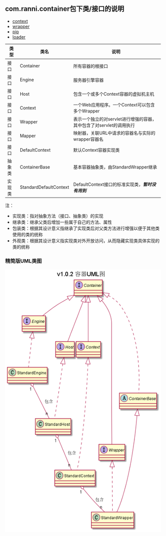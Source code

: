 ## com.ranni.container包下类/接口的说明

+ [context](./context/README.md)
+ [wrapper](./wrapper/README.md)
+ [pip](./pip/README.md)
+ [loader](./loader/README.md)

|类型|类名|说明|
|---|---|---|
|接口|Container|所有容器的根接口|
|接口|Engine|服务器引擎容器|
|接口|Host|包含一个或多个Context容器的虚拟机主机|
|接口|Context|一个Web应用程序。一个Context可以包含多个Wrapper|
|接口|Wrapper|表示一个独立的对servlet进行增强的容器，其中包含了对servlet的调用执行|
|接口|Mapper|映射器，关联URL中请求的容器名与实际的wrapper容器名|
|接口|DefaultContext|默认Context容器实现类| 
|抽象类|ContainerBase|基本容器抽象类，由StandardWrapper继承|
|实现类|StandardDefaultContext|DefaultContext接口的标准实现类，***暂时没有用到***|


注：  
- 实现类：指对抽象方法（接口、抽象类）的实现
- 继承类：继承父类后增加一些属于自己的方法、属性
- 包装类：根据其设计意义指继承了实现类后对父类方法进行增强以便于其他类使用的类的统称
- 外观类：根据其设计意义指实现类对外开放访问，从而隐藏实现类具体实现的类的统称
  
### 精简版UML类图
![img](../../../../../../uml/v1.0.2/container.png)
